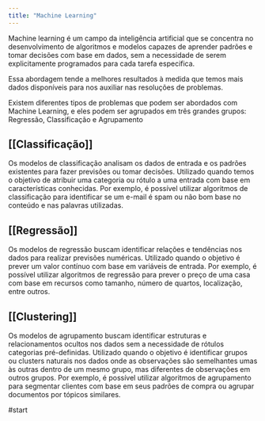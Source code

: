 ```yaml
---
title: "Machine Learning"
---
```

Machine learning é um campo da inteligência artificial que se concentra no desenvolvimento de algoritmos e modelos capazes de aprender padrões e tomar decisões com base em dados, sem a necessidade de serem explicitamente programados para cada tarefa especifica. 

Essa abordagem tende a melhores resultados à medida que temos mais dados disponíveis para nos auxiliar nas resoluções de problemas.

Existem diferentes tipos de problemas que podem ser abordados com Machine Learning, e eles podem ser agrupados em três grandes grupos: Regressão, Classificação e Agrupamento

## [[Classificação]]
Os modelos de classificação analisam os dados de entrada e os padrões existentes para fazer previsões ou tomar decisões.
Utilizado quando temos o objetivo de atribuir uma categoria ou rótulo a uma entrada com base em características conhecidas. Por exemplo, é possível utilizar algoritmos de classificação para identificar se um e-mail é spam ou não bom base no conteúdo e nas palavras utilizadas.

## [[Regressão]]
Os modelos de regressão buscam identificar relações e tendências nos dados para realizar previsões numéricas.
Utilizado quando o objetivo é prever um valor contínuo com base em variáveis de entrada. Por exemplo, é possível utilizar algoritmos de regressão para prever o preço de uma casa com base em recursos como tamanho, número de quartos, localização, entre outros.

## [[Clustering]]
Os modelos de agrupamento buscam identificar estruturas e relacionamentos ocultos nos dados sem a necessidade de rótulos categorias pré-definidas.
Utilizado quando o objetivo é identificar grupos ou clusters naturais nos dados onde as observações são semelhantes umas às outras dentro de um mesmo grupo, mas diferentes de observações em outros grupos. Por exemplo, é possível utilizar algoritmos de agrupamento para segmentar clientes com base em seus padrões de compra ou agrupar documentos por tópicos similares.


#start 